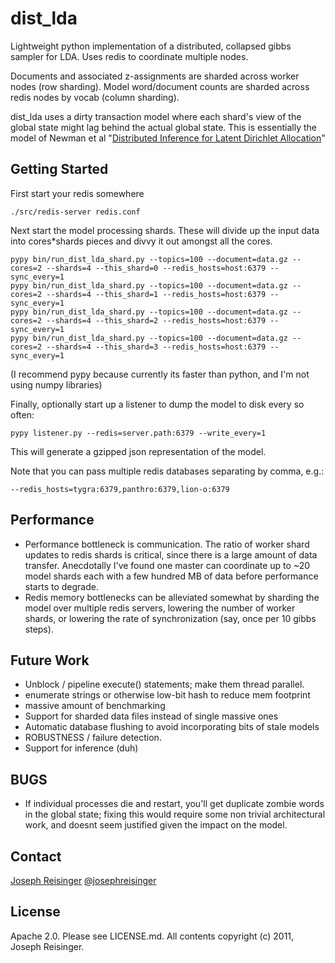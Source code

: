 # dist_lda

Lightweight python implementation of a distributed, collapsed gibbs sampler for
LDA. Uses redis to coordinate multiple nodes. 

Documents and associated z-assignments are sharded across worker nodes (row sharding).
Model word/document counts are sharded across redis nodes by vocab (column sharding).

dist_lda uses a dirty transaction model where each shard's view of the global
state might lag behind the actual global state. This is essentially the model
of Newman et al "[Distributed Inference for Latent Dirichlet Allocation](http://www.jmlr.org/papers/volume10/newman09a/newman09a.pdf)"

## Getting Started
First start your redis somewhere 

```
./src/redis-server redis.conf
```

Next start the model processing shards. These will divide up the input data into cores*shards pieces and divvy it out amongst all the cores.

```
pypy bin/run_dist_lda_shard.py --topics=100 --document=data.gz --cores=2 --shards=4 --this_shard=0 --redis_hosts=host:6379 --sync_every=1
pypy bin/run_dist_lda_shard.py --topics=100 --document=data.gz --cores=2 --shards=4 --this_shard=1 --redis_hosts=host:6379 --sync_every=1
pypy bin/run_dist_lda_shard.py --topics=100 --document=data.gz --cores=2 --shards=4 --this_shard=2 --redis_hosts=host:6379 --sync_every=1
pypy bin/run_dist_lda_shard.py --topics=100 --document=data.gz --cores=2 --shards=4 --this_shard=3 --redis_hosts=host:6379 --sync_every=1
```

(I recommend pypy because currently its faster than python, and I'm not using numpy libraries)

Finally, optionally start up a listener to dump the model to disk every so often:

```
pypy listener.py --redis=server.path:6379 --write_every=1
```

This will generate a gzipped json representation of the model.

Note that you can pass multiple redis databases separating by comma, e.g.:

```
--redis_hosts=tygra:6379,panthro:6379,lion-o:6379
```

## Performance
* Performance bottleneck is communication. The ratio of worker shard updates to redis shards is critical, since there is a large amount of data transfer. Anecdotally I've found one master can coordinate up to ~20 model shards each with a few hundred MB of data before performance starts to degrade.
* Redis memory bottlenecks can be alleviated somewhat by sharding the model over multiple redis servers, lowering the number of worker shards, or lowering the rate of synchronization (say, once per 10 gibbs steps).


## Future Work
* Unblock / pipeline execute() statements; make them thread parallel.
* enumerate strings or otherwise low-bit hash to reduce mem footprint
* massive amount of benchmarking
* Support for sharded data files instead of single massive ones
* Automatic database flushing to avoid incorporating bits of stale models
* ROBUSTNESS / failure detection.
* Support for inference (duh)

## BUGS
* If individual processes die and restart, you'll get duplicate zombie words in the global state; fixing this would require some non trivial architectural work, and doesnt seem justified given the impact on the model.


## Contact
[Joseph Reisinger](http://www.cs.utexas.edu/~joeraii)
[@josephreisinger](http://www.twitter.com/josephreisinger)

## License

Apache 2.0. Please see LICENSE.md. All contents copyright (c) 2011, Joseph Reisinger.
